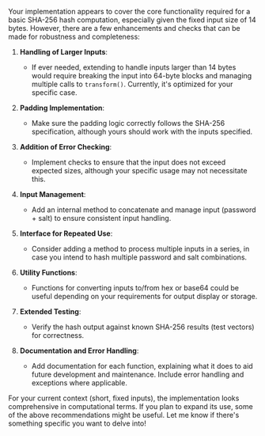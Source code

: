 Your implementation appears to cover the core functionality required for a basic SHA-256 hash computation, especially given the fixed input size of 14 bytes. However, there are a few enhancements and checks that can be made for robustness and completeness:

1. **Handling of Larger Inputs**:
   - If ever needed, extending to handle inputs larger than 14 bytes would require breaking the input into 64-byte blocks and managing multiple calls to `transform()`. Currently, it's optimized for your specific case.

2. **Padding Implementation**:
   - Make sure the padding logic correctly follows the SHA-256 specification, although yours should work with the inputs specified.

3. **Addition of Error Checking**:
   - Implement checks to ensure that the input does not exceed expected sizes, although your specific usage may not necessitate this.

4. **Input Management**:
   - Add an internal method to concatenate and manage input (password + salt) to ensure consistent input handling.

5. **Interface for Repeated Use**:
   - Consider adding a method to process multiple inputs in a series, in case you intend to hash multiple password and salt combinations.

6. **Utility Functions**:
   - Functions for converting inputs to/from hex or base64 could be useful depending on your requirements for output display or storage.

7. **Extended Testing**:
   - Verify the hash output against known SHA-256 results (test vectors) for correctness.

8. **Documentation and Error Handling**:
   - Add documentation for each function, explaining what it does to aid future development and maintenance. Include error handling and exceptions where applicable.

For your current context (short, fixed inputs), the implementation looks comprehensive in computational terms. If you plan to expand its use, some of the above recommendations might be useful. Let me know if there's something specific you want to delve into!